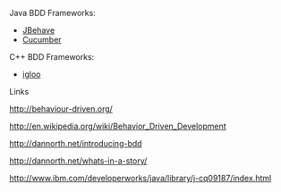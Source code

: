 Java BDD Frameworks:
 * [JBehave](http://jbehave.org)
 * [Cucumber](https://cucumber.io)

C++ BDD Frameworks:
 * [igloo](http://igloo-testing.org)

Links

http://behaviour-driven.org/

http://en.wikipedia.org/wiki/Behavior_Driven_Development

http://dannorth.net/introducing-bdd

http://dannorth.net/whats-in-a-story/

http://www.ibm.com/developerworks/java/library/j-cq09187/index.html
